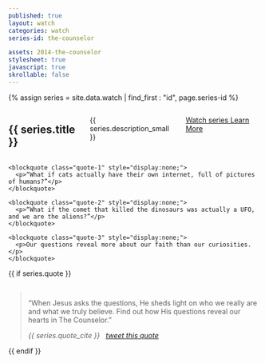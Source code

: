 ```yaml
---
published: true
layout: watch
categories: watch
series-id: the-counselor

assets: 2014-the-counselor
stylesheet: true
javascript: true
skrollable: false
---
```


{% assign series = site.data.watch | find_first : "id", page.series-id %}

<div class="page-section section-first section-light">
<div class="the-counselor-1 contain">

  <section class="slide-1">
    <div class="row">
      <div class="medium-6 medium-centered columns text-center">
        <h1>{{ series.title }}</h1>
        <p>{{ series.description_small }}</p>
        <p>
          <a href="#messages"
             class="action"
             >
             Watch series <i class="icon icon-play-2"></i>
          </a>
          <a href="#"
             class="action learn-more"
             >
             Learn More <i class="icon icon-play-1"></i>
          </a>
        </p>
      </div>
    </div>
  </section>

  <div class="animation-elements">
    <div class="couch"></div>
    <div class="person" style="opacity:0;"></div>

    <blockquote class="quote-1" style="display:none;">
      <p>“What if cats actually have their own internet, full of pictures of humans?”</p>
    </blockquote>

    <blockquote class="quote-2" style="display:none;">
      <p>“What if the comet that killed the dinosaurs was actually a UFO, and we are the aliens?”</p>
    </blockquote>

    <blockquote class="quote-3" style="display:none;">
      <p>Our questions reveal more about our faith than our curiosities.</p>
    </blockquote>
  </div>

</div>
</div>

<div class="hide">
  <div class="person person-1 state-1"></div>
  <div class="person person-1 state-1 state-2"></div>
  <div class="person person-2 state-1"></div>
  <div class="person person-2 state-1 state-2"></div>
</div>

{{ if series.quote }}
<div class="page-section the-counselor-2">
<div class="row">
  <div class="medium-12 columns">
    <blockquote class="quote-large">
      <p>“When Jesus asks the questions, He sheds light on who we really are and what we truly believe. Find out how His questions reveal our hearts in The Counselor.”</p>
      <cite>{{ series.quote_cite }} &nbsp; <a class="tweet-this" href="http://twitter.com/home/?status=“Some text goes here that captures the essence of some pretty sweet quotage.”"><i class="icon"></i>tweet this quote</a></cite>
    </blockquote>
  </div>
</div>
</div>
{{ endif }}
